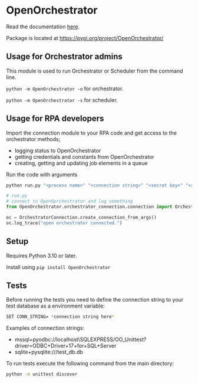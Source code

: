 # OpenOrchestrator

Read the documentation [here](https://itk-dev-rpa.github.io/OpenOrchestrator-docs).

Package is located at https://pypi.org/project/OpenOrchestrator/

## Usage for Orchestrator admins
This module is used to run Orchestrator or Scheduler from the command line.

`python -m OpenOrchestrator -o`  for orchestrator.

`python -m OpenOrchestrator -s`  for scheduler.

## Usage for RPA developers
Import the connection module to your RPA code and get access to the orchestrator methods;

- logging status to OpenOrchestrator
- getting credentials and constants from OpenOrchestrator
- creating, getting and updating job elements in a queue

Run the code with arguments
```bash
python run.py "<process name>" "<connection string>" "<secret key>" "<arguments>"
```

```python
# run.py
# connect to OpenOprchestrator and log something
from OpenOrchestrator.orchestrator_connection.connection import OrchestratorConnection

oc = OrchestratorConnection.create_connection_from_args()
oc.log_trace("open orchestrator connected.")
``` 


## Setup
Requires Python 3.10 or later.

Install using `pip install OpenOrchestrator`


## Tests

Before running the tests you need to define the connection string to your test database
as a environment variable:

```bash
SET CONN_STRING= *connection string here*
```

Examples of connection strings:
- mssql+pyodbc://localhost\SQLEXPRESS/OO_Unittest?driver=ODBC+Driver+17+for+SQL+Server
- sqlite+pysqlite:///test_db.db

To run tests execute the following command from the main directory:

```bash
python -m unittest discover
```